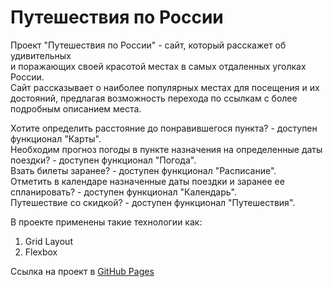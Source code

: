 # Путешествия по России

Проект "Путешествия по России" - сайт, который расскажет об удивительных  
и поражающих своей красотой местах в самых отдаленных уголках России.  
Сайт рассказывает о наиболее популярных местах для посещения и их достояний, предлагая   возможность перехода по ссылкам с более подробным описанием места.  

Хотите определить расстояние до понравившегося пункта? - доступен функционал "Карты".  
Необходим прогноз погоды в пункте назначения на определенные даты поездки? - доступен функционал "Погода".  
Взать билеты заранее? - доступен функционал "Расписание".  
Отметить в календаре назначенные даты поездки и заранее ее спланировать? - доступен функционал "Календарь".  
Путешествие со скидкой? - доступен функционал "Путешествия".  

В проекте применены такие технологии как:
1. Grid Layout
2. Flexbox

Ссылка на проект в [GitHub Pages](https://avaveryu.github.io/russian-travel/index.html)